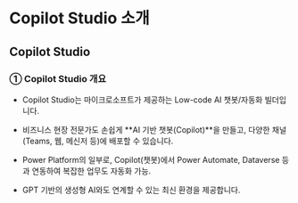 # Copilot Studio 소개
## Copilot Studio
### ① Copilot Studio 개요
- Copilot Studio는 마이크로소프트가 제공하는 Low-code AI 챗봇/자동화 빌더입니다.

- 비즈니스 현장 전문가도 손쉽게 **AI 기반 챗봇(Copilot)**을 만들고, 다양한 채널(Teams, 웹, 메신저 등)에 배포할 수 있습니다.

- Power Platform의 일부로, Copilot(챗봇)에서 Power Automate, Dataverse 등과 연동하여 복잡한 업무도 자동화 가능.

- GPT 기반의 생성형 AI와도 연계할 수 있는 최신 환경을 제공합니다.
